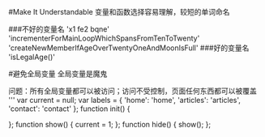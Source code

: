 #Make It Understandable
变量和函数选择容易理解，较短的单词命名

###不好的变量名
'x1 fe2 bqne'
'incrementerForMainLoopWhichSpansFromTenToTwenty'
'createNewMemberIfAgeOverTwentyOneAndMoonIsFull'
###好的变量名
'isLegalAge()'

#避免全局变量
全局变量是魔鬼

问题：所有全局变量都可以被访问；访问不受控制，页面任何东西都可以被覆盖
'''
var current = null;
var labels = {
	'home': 'home',
	'articles': 'articles',
	'contact': 'contact'
};
function init() {
	
};
function show() {
	current = 1;
};
function hide() {
	show();
};